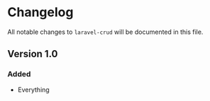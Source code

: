 # Changelog

All notable changes to `laravel-crud` will be documented in this file.

## Version 1.0

### Added
- Everything
